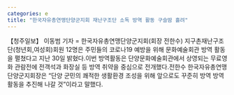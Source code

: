 ```yaml
---
categories: e
title: "한국자유총연맹단양군지회 재난구조단 소독 방역 활동 구슬땀 흘려"
---
```

【청주일보】 이동범 기자 = 한국자유총연맹단양군지회(회장 전한수) 지구촌재난구조단(청년회,여성회)회원 12명은 주민들의 코로나19 예방을 위해 문화예술회관 방역 활동을 펼쳤다고 지난 30일 밝혔다.이번 방역활동은 단양문화예술회관에서 상영되는 무료영화 관람전에 전객석과 화장실 등 방역 취약을 중심으로 전개했다.전한수 한국자유총연맹단양군지회장은 “단양 군민의 쾌적한 생활환경 조성을 위해 앞으로도 꾸준히 방역 방역활동을 추진해 나갈 것”이라고 말했다.